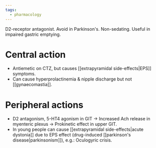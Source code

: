 ```yaml
---
tags:
  - pharmacology
---
```

D2-receptor antagonist. Avoid in Parkinson's. 
Non-sedating. 
Useful in impaired gastric emptying. 

# Central action
- Antiemetic on CTZ, but causes [[extrapyramidal side-effects|EPS]] symptoms.
- Can cause hyperprolactinemia & nipple discharge but not [[gynaecomastia]].

# Peripheral actions
- D2 antagonism, 5-HT4 agonism in GIT -> Increased Ach release in myenteric plexus -> Prokinetic effect in upper GIT.
- In young people can cause [[extrapyramidal side-effects|acute dystonia]] due to EPS effect (drug-induced [[parkinson's disease|parkinsonism]]), e.g.: Oculogyric crisis.